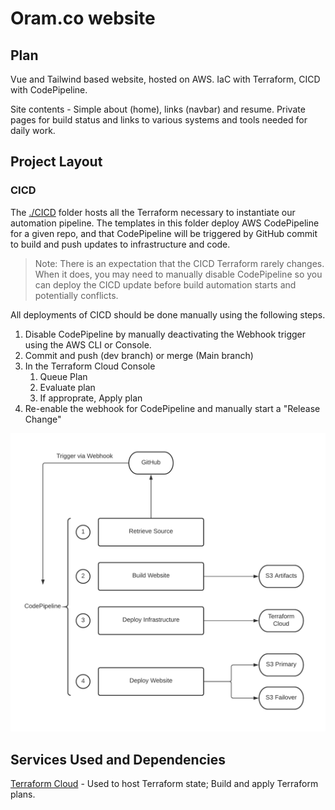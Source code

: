 # Oram.co website

## Plan

Vue and Tailwind based website, hosted on AWS. IaC with Terraform, CICD with CodePipeline. 

Site contents - Simple about (home), links (navbar) and resume. Private pages for build status and links to various systems and tools needed for daily work.

## Project Layout

### CICD

The [./CICD](./CICD) folder hosts all the Terraform necessary to instantiate our automation pipeline. The templates in this folder deploy AWS CodePipeline for a given repo, and that CodePipeline will be triggered by GitHub commit to build and push updates to infrastructure and code.

> Note: 
There is an expectation that the CICD Terraform rarely changes. When it does, you may need to manually disable CodePipeline so you can deploy the CICD update before build automation starts and potentially conflicts.

All deployments of CICD should be done manually using the following steps.

1. Disable CodePipeline by manually deactivating the Webhook trigger using the AWS CLI or Console.
2. Commit and push (dev branch) or merge (Main branch)
3. In the Terraform Cloud Console
    1. Queue Plan
    2. Evaluate plan
    3. If approprate, Apply plan
4. Re-enable the webhook for CodePipeline and manually start a "Release Change"

![CICD](./Docs/Diagrams/CICD.png)

## Services Used and Dependencies

[Terraform Cloud](https://app.terraform.io) - Used to host Terraform state; Build and apply Terraform plans.


